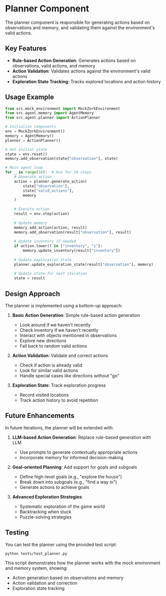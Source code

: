 # Planner Component

The planner component is responsible for generating actions based on observations and memory, and validating them against the environment's valid actions.

## Key Features

- **Rule-based Action Generation**: Generates actions based on observations, valid actions, and memory
- **Action Validation**: Validates actions against the environment's valid actions
- **Exploration State Tracking**: Tracks explored locations and action history

## Usage Example

```python
from src.mock_environment import MockZorkEnvironment
from src.agent.memory import AgentMemory
from src.agent.planner import ActionPlanner

# Initialize components
env = MockZorkEnvironment()
memory = AgentMemory()
planner = ActionPlanner()

# Get initial state
state = env.reset()
memory.add_observation(state["observation"], state)

# Main agent loop
for _ in range(10):  # Run for 10 steps
    # Generate action
    action = planner.generate_action(
        state["observation"],
        state["valid_actions"],
        memory
    )
    
    # Execute action
    result = env.step(action)
    
    # Update memory
    memory.add_action(action, result)
    memory.add_observation(result["observation"], result)
    
    # Update inventory if needed
    if action.lower() in ["inventory", "i"]:
        memory.update_inventory(result["inventory"])
    
    # Update exploration state
    planner.update_exploration_state(result["observation"], memory)
    
    # Update state for next iteration
    state = result
```

## Design Approach

The planner is implemented using a bottom-up approach:

1. **Basic Action Generation**: Simple rule-based action generation
   - Look around if we haven't recently
   - Check inventory if we haven't recently
   - Interact with objects mentioned in observations
   - Explore new directions
   - Fall back to random valid actions

2. **Action Validation**: Validate and correct actions
   - Check if action is already valid
   - Look for similar valid actions
   - Handle special cases like directions without "go"

3. **Exploration State**: Track exploration progress
   - Record visited locations
   - Track action history to avoid repetition

## Future Enhancements

In future iterations, the planner will be extended with:

1. **LLM-based Action Generation**: Replace rule-based generation with LLM
   - Use prompts to generate contextually appropriate actions
   - Incorporate memory for informed decision-making

2. **Goal-oriented Planning**: Add support for goals and subgoals
   - Define high-level goals (e.g., "explore the house")
   - Break down into subgoals (e.g., "find a way in")
   - Generate actions to achieve goals

3. **Advanced Exploration Strategies**:
   - Systematic exploration of the game world
   - Backtracking when stuck
   - Puzzle-solving strategies

## Testing

You can test the planner using the provided test script:

```
python tests/test_planner.py
```

This script demonstrates how the planner works with the mock environment and memory system, showing:
- Action generation based on observations and memory
- Action validation and correction
- Exploration state tracking
